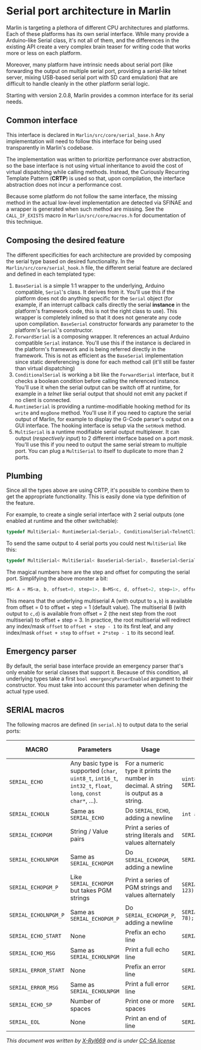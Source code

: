 # Serial port architecture in Marlin

Marlin is targeting a plethora of different CPU architectures and platforms. Each of these platforms has its own serial interface.
While many provide a Arduino-like Serial class, it's not all of them, and the differences in the existing API create a very complex brain teaser for writing code that works more or less on each platform.

Moreover, many platform have intrinsic needs about serial port (like forwarding the output on multiple serial port, providing a _serial-like_ telnet server, mixing USB-based serial port with SD card emulation) that are difficult to handle cleanly in the other platform serial logic.

Starting with version 2.0.8, Marlin provides a common interface for its serial needs.

## Common interface

This interface is declared in `Marlin/src/core/serial_base.h`
Any implementation will need to follow this interface for being used transparently in Marlin's codebase.

The implementation was written to prioritize performance over abstraction, so the base interface is not using virtual inheritance to avoid the cost of virtual dispatching while calling methods.
Instead, the Curiously Recurring Template Pattern (**CRTP**) is used so that, upon compilation, the interface abstraction does not incur a performance cost.

Because some platform do not follow the same interface, the missing method in the actual low-level implementation are detected via SFINAE and a wrapper is generated when such method are missing. See the `CALL_IF_EXISTS` macro in `Marlin/src/core/macros.h` for documentation of this technique.

## Composing the desired feature

The different specificities for each architecture are provided by composing the serial type based on desired functionality.
In the `Marlin/src/core/serial_hook.h` file, the different serial feature are declared and defined in each templated type:

1. `BaseSerial` is a simple 1:1 wrapper to the underlying, Arduino compatible, `Serial`'s class. It derives from it. You'll use this if the platform does not do anything specific for the `Serial` object (for example, if an interrupt callback calls directly the serial **instance** in the platform's framework code, this is not the right class to use). This wrapper is completely inlined so that it does not generate any code upon compilation. `BaseSerial` constructor forwards any parameter to the platform's `Serial`'s constructor.
2. `ForwardSerial` is a composing wrapper. It references an actual Arduino compatible `Serial` instance. You'll use this if the instance is declared in the platform's framework and is being referred directly in the framework. This is not as efficient as the `BaseSerial` implementation since static dereferencing is done for each method call (it'll still be faster than virtual dispatching)
3. `ConditionalSerial` is working a bit like the `ForwardSerial` interface, but it checks a boolean condition before calling the referenced instance. You'll use it when the serial output can be switch off at runtime, for example in a _telnet_ like serial output that should not emit any packet if no client is connected.
4. `RuntimeSerial` is providing a runtime-modifiable hooking method for its `write` and `msgDone` method. You'll use it if you need to capture the serial output of Marlin, for example to display the G-Code parser's output on a GUI interface. The hooking interface is setup via the `setHook` method.
5. `MultiSerial` is a runtime modifiable serial output multiplexer. It can output (_respectively input_) to 2 different interface based on a port _mask_. You'll use this if you need to output the same serial stream to multiple port. You can plug a `MultiSerial` to itself to duplicate to more than 2 ports.

## Plumbing

Since all the types above are using CRTP, it's possible to combine them to get the appropriate functionality.
This is easily done via type definition of the feature.

For example, to create a single serial interface with 2 serial outputs (one enabled at runtime and the other switchable):

```cpp
typedef MultiSerial< RuntimeSerial<Serial>, ConditionalSerial<TelnetClient> > Serial1Class;
```

To send the same output to 4 serial ports you could nest `MultiSerial` like this:

```cpp
typedef MultiSerial< MultiSerial< BaseSerial<Serial>, BaseSerial<Serial1> >, MultiSerial< BaseSerial<Serial2>, BaseSerial<Serial3>, 2, 1>, 0, 2> Serial1Class;
```

The magical numbers here are the step and offset for computing the serial port. Simplifying the above monster a bit:

```cpp
MS< A = MS<a, b, offset=0, step=1>, B=MS<c, d, offset=2, step=1>, offset=0, step=2>
```

This means that the underlying multiserial A (with output to `a,b`) is available from offset = 0 to offset + step = 1 (default value).
The multiserial B (with output to `c,d`) is available from offset = 2 (the next step from the root multiserial) to offset + step = 3.
In practice, the root multiserial will redirect any index/mask `offset` to `offset + step - 1` to its first leaf, and any index/mask `offset + step` to `offset + 2*step - 1` to its second leaf.

## Emergency parser

By default, the serial base interface provide an emergency parser that's only enable for serial classes that support it. Because of this condition, all underlying types take a first `bool emergencyParserEnabled` argument to their constructor. You must take into account this parameter when defining the actual type used.

## SERIAL macros

The following macros are defined (in `serial.h`) to output data to the serial ports:

| MACRO                | Parameters                                                                                                  | Usage                                                                               | Example                                                                 | Expected output   |
| -------------------- | ----------------------------------------------------------------------------------------------------------- | ----------------------------------------------------------------------------------- | ----------------------------------------------------------------------- | ----------------- |
| `SERIAL_ECHO`        | Any basic type is supported (`char`, `uint8_t`, `int16_t`, `int32_t`, `float`, `long`, `const char*`, ...). | For a numeric type it prints the number in decimal. A string is output as a string. | `uint8_t a = 123; SERIAL_ECHO(a); SERIAL_CHAR(' '); SERIAL_ECHO(' '); ` | `123 32`          |
| `SERIAL_ECHOLN`      | Same as `SERIAL_ECHO`                                                                                       | Do `SERIAL_ECHO`, adding a newline                                                  | `int a = 456; SERIAL_ECHOLN(a);`                                        | `456\n`           |
| `SERIAL_ECHOPGM`     | String / Value pairs                                                                                        | Print a series of string literals and values alternately                            | `SERIAL_ECHOPGM("Bob", 34);`                                            | `Bob34`           |
| `SERIAL_ECHOLNPGM`   | Same as `SERIAL_ECHOPGM`                                                                                    | Do `SERIAL_ECHOPGM`, adding a newline                                               | `SERIAL_ECHOPGM("Alice", 56);`                                          | `alice56`         |
| `SERIAL_ECHOPGM_P`   | Like `SERIAL_ECHOPGM` but takes PGM strings                                                                 | Print a series of PGM strings and values alternately                                | `SERIAL_ECHOPGM_P(GET_TEXT(MSG_HELLO), 123);`                           | `Hello123`        |
| `SERIAL_ECHOLNPGM_P` | Same as `SERIAL_ECHOPGM_P`                                                                                  | Do `SERIAL_ECHOPGM_P`, adding a newline                                             | `SERIAL_ECHOLNPGM_P(PSTR("Alice"), 78);`                                | `alice78\n`       |
| `SERIAL_ECHO_START`  | None                                                                                                        | Prefix an echo line                                                                 | `SERIAL_ECHO_START();`                                                  | `echo:`           |
| `SERIAL_ECHO_MSG`    | Same as `SERIAL_ECHOLNPGM`                                                                                  | Print a full echo line                                                              | `SERIAL_ECHO_MSG("Count is ", count);`                                  | `echo:Count is 3` |
| `SERIAL_ERROR_START` | None                                                                                                        | Prefix an error line                                                                | `SERIAL_ERROR_START();`                                                 | `Error:`          |
| `SERIAL_ERROR_MSG`   | Same as `SERIAL_ECHOLNPGM`                                                                                  | Print a full error line                                                             | `SERIAL_ERROR_MSG("Not found");`                                        | `Error:Not found` |
| `SERIAL_ECHO_SP`     | Number of spaces                                                                                            | Print one or more spaces                                                            | `SERIAL_ECHO_SP(3)`                                                     | `   `             |
| `SERIAL_EOL`         | None                                                                                                        | Print an end of line                                                                | `SERIAL_EOL();`                                                         | `\n`              |

_This document was written by [X-Ryl669](https://blog.cyril.by) and is under [CC-SA license](https://creativecommons.org/licenses/by-sa)_
